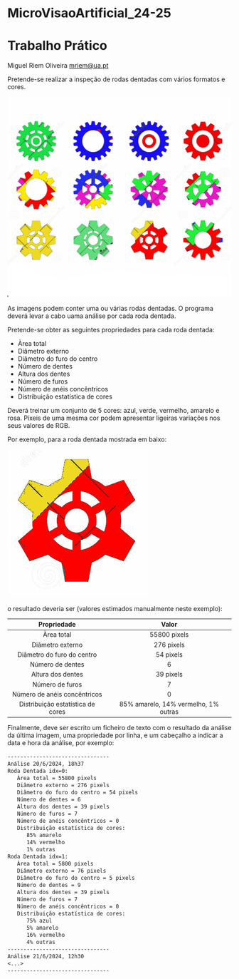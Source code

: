 # MicroVisaoArtificial_24-25

# Trabalho Prático


Miguel Riem Oliveira <mriem@ua.pt>



Pretende-se realizar a inspeção de rodas dentadas com vários formatos e cores.

![Imagem](imagens/varios1_color.jpg)

As imagens podem conter uma ou várias rodas dentadas. O programa deverá levar a cabo uama análise por cada roda dentada.

Pretende-se obter as seguintes propriedades para cada roda dentada:
  
   - Àrea total
   - Diâmetro externo
   - Diâmetro do furo do centro
   - Número de dentes
   - Altura dos dentes
   - Número de furos
   - Número de anéis concêntricos
   - Distribuição estatística de cores

Deverá treinar um conjunto de 5 cores: azul, verde, vermelho, amarelo e rosa.
Píxeis de uma mesma cor podem apresentar ligeiras variações nos seus valores de RGB.

Por exemplo, para a roda dentada mostrada em baixo:

![Imagem](imagens/individual_color.png)

o resultado deveria ser (valores estimados manualmente neste exemplo):

Propriedade | Valor
| :---:   | :---: | 
Àrea total | 55800 pixels
Diâmetro externo |  276 pixels
Diâmetro do furo do centro | 54 pixels
Número de dentes | 6 
Altura dos dentes | 39 pixels
Número de furos | 7
Número de anéis concêntricos | 0
Distribuição estatística de cores | 85% amarelo, 14% vermelho, 1% outras


Finalmente, deve ser escrito um ficheiro de texto com o resultado da análise da última imagem, uma propriedade por linha, e um cabeçalho a indicar a data e hora da análise, por exemplo:

```
--------------------------------
Análise 20/6/2024, 18h37
Roda Dentada idx=0:
   Àrea total = 55800 pixels
   Diâmetro externo = 276 pixels
   Diâmetro do furo do centro = 54 pixels
   Número de dentes = 6 
   Altura dos dentes = 39 pixels
   Número de furos = 7
   Número de anéis concêntricos = 0
   Distribuição estatística de cores:
      85% amarelo
      14% vermelho
      1% outras
Roda Dentada idx=1:
   Àrea total = 5800 pixels
   Diâmetro externo = 76 pixels
   Diâmetro do furo do centro = 5 pixels
   Número de dentes = 9 
   Altura dos dentes = 39 pixels
   Número de furos = 7
   Número de anéis concêntricos = 0
   Distribuição estatística de cores:
      75% azul
      5% amarelo
      16% vermelho
      4% outras
--------------------------------
Análise 21/6/2024, 12h30
<...>
--------------------------------
```




